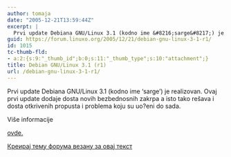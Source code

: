 ```yaml
---
author: tomaja
date: "2005-12-21T13:59:44Z"
excerpt: |
  Prvi update Debiana GNU/Linux 3.1 (kodno ime &#8216;sarge&#8217;) je realizovan. Ovaj prvi update dodaje dosta novih bezbednosnih zakrpa a isto tako rešava i dosta otkrivenih propusta i problema koju su uo?eni do sada.<br />
guid: https://forum.linuxo.org/2005/12/21/debian-gnu-linux-3-1-r1/
id: 1015
tc-thumb-fld:
- a:2:{s:9:"_thumb_id";b:0;s:11:"_thumb_type";s:10:"attachment";}
title: Debian GNU/Linux 3.1 (r1)
url: /debian-gnu-linux-3-1-r1/
---
```

Prvi update Debiana GNU/Linux 3.1 (kodno ime &#8216;sarge&#8217;) je realizovan. Ovaj prvi update dodaje dosta novih bezbednosnih zakrpa a isto tako rešava i dosta otkrivenih propusta i problema koju su uo?eni do sada.  
<!--break-->Više informacije 

[ovde.](http://www.debian.org/News/2005/20051220) 

[Креирај тему форума везану за овај текст](https://linuxo.org/nova-tema-na-forumu/?se_pid=1015)